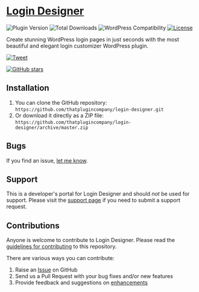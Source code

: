 # [Login Designer](https://logindesigner.com) #

![Plugin Version](https://img.shields.io/wordpress/plugin/v/login-designer.svg?maxAge=2592000)
![Total Downloads](https://img.shields.io/wordpress/plugin/dt/login-designer.svg?maxAge=2592000)
![WordPress Compatibility](https://img.shields.io/wordpress/v/login-designer.svg?maxAge=2592000)
[![License](https://img.shields.io/badge/license-GPL--2.0%2B-red.svg)](https://github.com/thatplugincompany/login-designer/blob/master/license.txt)

Create stunning WordPress login pages in just seconds with the most beautiful and elegant login customizer WordPress plugin. 

[![Tweet](https://img.shields.io/twitter/url/http/shields.io.svg?style=social)](https://twitter.com/intent/tweet?text=Beautifully%20fast%20WordPress%20login%20customization%20—&url=https://logindesigner.com/&via=logindesigner&hashtags=WordPress)

[![GitHub stars](https://img.shields.io/github/stars/badges/shields.svg?style=social&label=Stars)](https://github.com/thatplugincompany/login-designer/stargazers)

## Installation ##

1. You can clone the GitHub repository: `https://github.com/thatplugincompany/login-designer.git`
2. Or download it directly as a ZIP file: `https://github.com/thatplugincompany/login-designer/archive/master.zip`

## Bugs ##
If you find an issue, [let me know](https://github.com/thatplugincompany/login-designer/issues?state=open).

## Support ##
This is a developer's portal for Login Designer and should _not_ be used for support. Please visit the [support page](https://logindesigner.com/support) if you need to submit a support request.

## Contributions ##
Anyone is welcome to contribute to Login Designer. Please read the [guidelines for contributing](https://github.com/thatplugincompany/login-designer/blob/master/CONTRIBUTING.md) to this repository.

There are various ways you can contribute:

1. Raise an [Issue](https://github.com/thatplugincompany/login-designer/issues) on GitHub
2. Send us a Pull Request with your bug fixes and/or new features
3. Provide feedback and suggestions on [enhancements](https://github.com/thatplugincompany/login-designer/issues?direction=desc&labels=Enhancement&page=1&sort=created&state=open)
